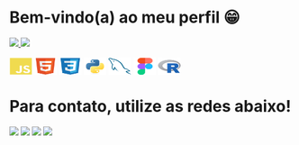 # Bem-vindo(a) ao meu perfil 😁
<div>
    <a href="https://github.com/GaryRainer">
        <img height="180em"
            src="https://github-readme-stats.vercel.app/api?username=GaryRainer&show_icons=true&theme=tokyonight&include_all_commits=true&count_private=true" />
        <img height="180em"
            src="https://github-readme-stats.vercel.app/api/top-langs/?username=GaryRainer&layout=compact&langs_count=6&theme=tokyonight" />
    </a>
</div>
<div style="display: inline_block"><br>
    <img align="center" alt="JS" height="30" width="40"
        src="https://raw.githubusercontent.com/devicons/devicon/master/icons/javascript/javascript-plain.svg">
    <img align="center" alt="HTML" height="30" width="40"
        src="https://raw.githubusercontent.com/devicons/devicon/master/icons/html5/html5-original.svg">
    <img align="center" alt="CSS" height="30" width="40"
        src="https://raw.githubusercontent.com/devicons/devicon/master/icons/css3/css3-original.svg">
    <img align="center" alt="Python" height="30" width="40"
        src="https://raw.githubusercontent.com/devicons/devicon/master/icons/python/python-original.svg">
    <img align="center" alt="MySQL" height="30" width="40"
        src="https://raw.githubusercontent.com/devicons/devicon/master/icons/mysql/mysql-original.svg">
    <img align="center" alt="Figma" height="30" width="40"
        src="https://raw.githubusercontent.com/devicons/devicon/master/icons/figma/figma-original.svg">
    <img align="center" alt="R" height="30" width="40"
        src="https://raw.githubusercontent.com/devicons/devicon/master/icons/r/r-original.svg">
</div>

# Para contato, utilize as redes abaixo!

<div>
    <a href="https://discord.gg/ZEHhTejS" target="_blank"><img
            src="https://img.shields.io/badge/Discord-blue?style=for-the-badge&logo=discord&logoColor=white"
            target="_blank"></a>
    <a href="mailto:garyvanderlei@gmail.com"><img
            src="https://img.shields.io/badge/-Gmail-white?style=for-the-badge&logo=gmail&logoColor=red"
            target="_blank"></a>
    <a href="https://www.linkedin.com/in/garyrainercv/" target="_blank"><img
            src="https://img.shields.io/badge/-LinkedIn-blue?style=for-the-badge&logo=linkedin&logoColor=white"
            target="_blank"></a>
    <a href="https://wa.me/5583988044923" target="_blank"><img
            src="https://img.shields.io/badge/-Whatsapp-darkgreen?style=for-the-badge&logo=Whatsapp&logoColor=white"
            target="_blank"></a>
</div>